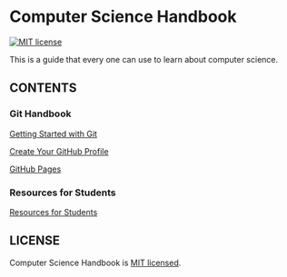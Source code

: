 # Computer Science Handbook
[![MIT license](https://img.shields.io/badge/license-MIT-blue.svg)](https://github.com/hoduchieu01/Computer-Science-Handbook/blob/master/LICENSEhttps://github.com/facebook/hermes/blob/master/LICENSE)

This is a guide that every one can use to learn about computer science.

## CONTENTS
### Git Handbook 
[Getting Started with Git](./GitHandbook/GettingStartedwithGit.md)

[Create Your GitHub Profile](./GitHandbook/CreateYourGitHubProfile.md)

[GitHub Pages](./GitHandbook/GitHubPages.md)

### Resources for Students

[Resources for Students](./ResourcesForStudents/README.md)

## LICENSE

Computer Science Handbook is [MIT licensed](./LICENSE).


